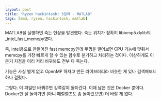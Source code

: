 ```yaml
---
layout: post
title: "Ryzen hackintosh: 5일째 - MATLAB"
tags: [amd, ryzen, hackintosh, matlab]
---
```


MATLAB을 실행하면 죽는 현상을 발견했다. 죽는 위치가 정확히 libiomp5.dylib의 _intel_fast_memcpy였다.

즉, intel용으로 만들어진 fast memcpy인데 뚜껑을 열어보면 CPU 기능에 맞춰서 memcpy를 가장 빠르게 할 수 있는 함수로 분기하고 처리하는 것이다. 이상하게도 이 분기 지점을 이리 저리 바꿔봐도 전부 다 죽는다.

기능은 사실 별게 없고 OpenMP 하자고 만든 라이브러리라 비슷한 게 있나 검색해보니 하나 걸렸다.

그렇다. 이 파일만 바꿔주면 감쪽같이 돌아간다. 이제 남은 것은 Docker 뿐이다. Docker만 잘 돌아가면 (아니 패럴랠즈도 좀 돌아갔으면) 더 바랄 게 없다. 
